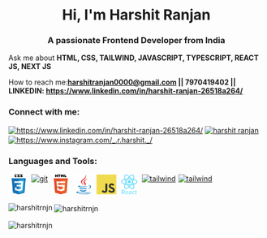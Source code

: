 <h1 align="center">Hi, I'm Harshit Ranjan</h1>
<h3 align="center">A passionate Frontend Developer from India</h3>



Ask me about **HTML, CSS, TAILWIND, JAVASCRIPT, TYPESCRIPT, REACT JS, NEXT JS**

How to reach me:**harshitranjan0000@gmail.com || 7970419402 || LINKEDIN: https://www.linkedin.com/in/harshit-ranjan-26518a264/**

<h3 align="left">Connect with me:</h3>
<p align="left">
<a href="https://linkedin.com/in/https://www.linkedin.com/in/harshit-ranjan-26518a264/" target="blank"><img align="center" src="https://raw.githubusercontent.com/rahuldkjain/github-profile-readme-generator/master/src/images/icons/Social/linked-in-alt.svg" alt="https://www.linkedin.com/in/harshit-ranjan-26518a264/" height="30" width="40" /></a>
<a href="https://fb.com/harshit ranjan" target="blank"><img align="center" src="https://raw.githubusercontent.com/rahuldkjain/github-profile-readme-generator/master/src/images/icons/Social/facebook.svg" alt="harshit ranjan" height="30" width="40" /></a>
<a href="https://instagram.com/https://www.instagram.com/_.r.harshit._/" target="blank"><img align="center" src="https://raw.githubusercontent.com/rahuldkjain/github-profile-readme-generator/master/src/images/icons/Social/instagram.svg" alt="https://www.instagram.com/_.r.harshit._/" height="30" width="40" /></a>
</p>

<h3 align="left">Languages and Tools:</h3>
<p align="center" style="display: flex; gap: 5px;"> <a href="https://www.w3schools.com/css/" target="_blank" rel="noreferrer"> <img src="https://raw.githubusercontent.com/devicons/devicon/master/icons/css3/css3-original-wordmark.svg" alt="css3" width="40" height="40"/> </a> <a href="https://git-scm.com/" target="_blank" rel="noreferrer"> <img src="https://www.vectorlogo.zone/logos/git-scm/git-scm-icon.svg" alt="git" width="40" height="40"/> </a> <a href="https://www.w3.org/html/" target="_blank" rel="noreferrer"> <img src="https://raw.githubusercontent.com/devicons/devicon/master/icons/html5/html5-original-wordmark.svg" alt="html5" width="40" height="40"/> </a> <a href="https://www.java.com" target="_blank" rel="noreferrer"> <img src="https://raw.githubusercontent.com/devicons/devicon/master/icons/java/java-original.svg" alt="java" width="40" height="40"/> </a> <a href="https://developer.mozilla.org/en-US/docs/Web/JavaScript" target="_blank" rel="noreferrer"> <img src="https://raw.githubusercontent.com/devicons/devicon/master/icons/javascript/javascript-original.svg" alt="javascript" width="40" height="40"/> </a> <a href="https://reactjs.org/" target="_blank" rel="noreferrer"> <img src="https://raw.githubusercontent.com/devicons/devicon/master/icons/react/react-original-wordmark.svg" alt="react" width="40" height="40"/> </a> <a href="https://tailwindcss.com/" target="_blank" rel="noreferrer"> <img src="https://www.vectorlogo.zone/logos/tailwindcss/tailwindcss-icon.svg" alt="tailwind" width="40" height="40"/> </a> <a href="https://nextjs.org" target="_blank" rel="noreferrer"> <img src="https://cdn.worldvectorlogo.com/logos/next-js.svg" alt="tailwind" width="40" height="40"/> </a> </p>

<p><img align="left" src="https://github-readme-stats.vercel.app/api/top-langs?username=harshitrnjn&show_icons=true&locale=en&layout=compact" alt="harshitrnjn" /></p>

<p>&nbsp;<img align="center" src="https://github-readme-stats.vercel.app/api?username=harshitrnjn&show_icons=true&locale=en" alt="harshitrnjn" /></p>

<p><img align="center" src="https://github-readme-streak-stats.herokuapp.com/?user=harshitrnjn&" alt="harshitrnjn" /></p>
